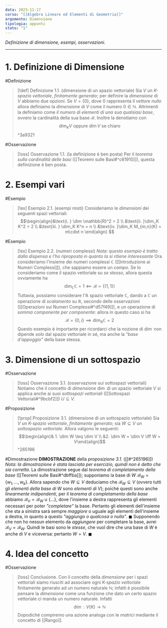 ```yaml
---
data: 2023-11-17
corso: "[[Algebra Lineare ed Elementi di Geometria]]"
argomento: Dimensione
tipologia: appunti
stato: "1"
---
```

*Definizione di dimensione, esempi, osservazioni.*
- - -
# 1. Definizione di Dimensione
#Definizione 
> [!def] Definizione 1.1. (dimensione di un spazio vettoriale)
> Sia $V$ un *K-spazio vettoriale*, *finitamente generato*; per definire la *dimensione* di $V$ abbiamo due opzioni.
> Se $V = \{0\}$, dove $0$ rappresenta il *vettore nullo* allora definiamo la *dimensione* di $V$ come il numero $0 \in \mathbb{N}$.
> Altrimenti la definiamo come *il numero di elementi di una sua qualsiasi base*, ovvero la cardinalità della sua base $\mathcal{B}$.
> Inoltre la denotiamo con
> $$\dim_K V \text{ oppure } \dim V \text{ se chiaro}$$
^3a9321

#Osservazione 
> [!oss] Osservazione 1.1. (la definizione è ben posta)
 Per il *teorema sulla cardinalità delle basi* ([[Teoremi sulle Basi#^c61910]]), questa definizione è ben posta.
# 2. Esempi vari
#Esempio 
> [!ex] Esempio 2.1. (esempi misti)
> Consideriamo le *dimensioni* dei seguenti spazi vettoriali:
> $$\begin{align}&\text{i. } \dim \mathbb{R}^2 = 2 \\ &\text{ii. }\dim_K K^2 = 2 \\ &\text{iii. } \dim_K K^n = n \\ &\text{iv. }\dim_K M_{m,n}(K) = m\cdot n \end{align} $$

#Esempio 
> [!ex] Esempio 2.2. (numeri complessi)
> *Nota: questo esempio è tratto dalla dispensa e l'ho riproposta in quanto la si ritiene interessante*
> Ora consideriamo l'insieme dei numeri complessi $\mathbb{C}$ ([[Introduzione ai Numeri Complessi]]), che sappiamo essere un *campo*. 
> Se lo consideriamo come il spazio vettoriale su *se stesso*, allora questa ovviamente ha 
> $$\dim_{\mathbb{C}}\mathbb{C} = 1 \impliedby \mathcal{B} = \{(1,1)\}$$
> Tuttavia, possiamo considerare l'$\mathbb{R}$ spazio vettoriale $\mathbb{C}$, dando a $\mathbb{C}$ un operazione di *scalamento* su $\mathbb{R}$, secondo delle osservazioni ([[Operazioni sui Numeri Complessi#^d57f49]]), e un operazione di *somma componente per componente*: allora in questo caso si ha 
> $$\mathcal{B} = \{0, i\} \implies \dim_\mathbb{R} \mathbb{C} = 2 $$
> Questo esempio è importante per ricordarci che la nozione di $\dim$ non dipende *solo* dal spazio vettoriale in sé, ma anche la *"base d'appoggio"* della base stessa.
# 3. Dimensione di un sottospazio
#Osservazione 
> [!oss] Osservazione 3.1. (osservazione sui sottospazi vettoriali)
Notiamo che il concetto di *dimensione* $\dim$ di un spazio vettoriale $V$ si applica anche ai suoi *sottospazi vettoriali* ([[Sottospazi Vettoriali#^9bcbf2]]) $U \subseteq V$.

#Proposizione 
> [!prop] Proposizione 3.1. (dimensione di un sottospazio vettoriale)
> Sia $V$ un *K-spazio vettoriale*, *finitamente generato*; sia $W \subseteq V$ un *sottospazio vettoriale*. Allora valgono le seguenti:
> $$\begin{align}& 1. \dim W \leq \dim V \\ &2. \dim W = \dim V \iff W = V\end{align}$$
^265196

#Dimostrazione 
**DIMOSTRAZIONE** della *proposizione 3.1.* ([[#^265196]])
*Nota: la dimostrazione è stata lasciata per esercizio, quindi non è detto che sia corretta.*
La dimostrazione segue dal *teorema di completamento della base* ([[Teoremi sulle Basi#^dbffba]]); supponiamo la base di $W$ $\mathcal{B}_W = \{w_1, \ldots, w_k\}$.
Allora sapendo che $W \subseteq V$ deduciamo che $\mathcal{B}_W \subseteq V$ (ovvero tutti gli *elementi della base di* $W$ sono *elementi di* $V$); poiché questi sono anche *linearmente indipendenti*, per il *teorema di completamento della base* abbiamo $\mathcal{B}_V = \mathcal{B}_W \cup \{\ldots\}$, dove l'insieme a destra rappresenta gli elementi necessari per poter *"completare"* la base.
Pertanto gli elementi dell'insieme che sta a sinistra sarà sempre *maggiore* o uguale agli elementi dell'insieme a destra, in quanto a questo *"aggiungo o qualcosa o nulla"*. $\blacksquare$
Supponendo che non ho nessun elemento da *aggiungere* per completare la base, avrei $\mathcal{B}_V = \mathcal{B}_W$. 
Quindi le basi sono le *stesse*, che vuol dire che una base di $W$ è anche di $V$ e viceversa: pertanto $W = V$. $\blacksquare$
# 4. Idea del concetto
#Osservazione 
> [!oss] Conclusione.
 Con il concetto della *dimensione* per i spazi vettoriali siamo riusciti ad associare ogni *K-spazio vettoriale* finitamente generato ad un numero naturale $\mathbb{N}$; infatti è possibile pensare la *dimensione* come una funzione che dato un certo spazio vettoriale ci manda un numero naturale. Infatti
$$\dim : V(K) \longrightarrow \mathbb{N}  $$
Dopodiché compiremo una azione analoga con le *matrici* mediante il concetto di [[Rango]].